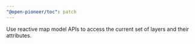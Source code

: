 ```yaml
---
"@open-pioneer/toc": patch
---
```


Use reactive map model APIs to access the current set of layers and their attributes.
